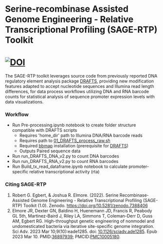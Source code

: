 # **S**erine-recombinase **A**ssisted **G**enome **E**ngineering - Relative Transcriptional Profiling (SAGE-RTP) Toolkit
# [![DOI](https://zenodo.org/badge/DOI/10.5281/zenodo.7388406.svg)](https://doi.org/10.5281/zenodo.7388405)
The SAGE-RTP toolkit leverages source code from previously reported DNA regulatory element analysis package [DRAFTS](https://doi.org/10.15252/msb.20198875), providing new modification features adapted to accept nucleotide sequences and Illumina read length differences, for data process workflows utilizing DNA and RNA barcode counts for statistical analysis of sequence promoter expression levels with data visualizations.


### Workflow

* Run Pre-processing.ipynb notebook to create folder structure compatible with DRAFTS scripts
  * Requires 'home_dir' path to Illumina DNA/RNA barcode reads
  * Requires path to [01_DRAFTS_process_raw.sh](https://github.com/ssyim/DRAFTS/blob/master/code/01_DRAFTS_process_raw.sh)
  * Required [bbmap](https://sourceforge.net/projects/bbmap/) installation (prerequisite for [DRAFTS](https://github.com/ssyim/DRAFTS))
  * Outputs Paired sequence data
* Run run_DRAFTS_DNA_v2.py to count DNA barcodes
* Run run_DRAFTS_RNA_v2.py to count RNA barcodes
* Run Build_tx_read_dataframe.ipynb notebook to calculate promoter-specific relative transcriptional activity (rta)


### Citing SAGE-RTP
1. Robert G. Egbert, & Joshua R. Elmore. (2022). Serine Recombinase-Assisted Genome Engineering - Relative Transcriptional Profiling (SAGE-RTP) Toolkit (1.0). Zenodo. https://doi.org/10.5281/zenodo.7388406
2. Elmore JR, Dexter GN, Baldino H, Huenemann JD, Francis R, Peabody GL 5th, Martinez-Baird J, Riley LA, Simmons T, Coleman-Derr D, Guss AM, Egbert RG. High-throughput genetic engineering of nonmodel and undomesticated bacteria via iterative site-specific genome integration. Sci Adv. 2023 Mar 10;9(10):eade1285. doi: [10.1126/sciadv.ade1285](https://doi.org/10.1126/sciadv.ade1285). Epub 2023 Mar 10. PMID:[36897939](https://pubmed.ncbi.nlm.nih.gov/36897939/); PMCID:[PMC10005180](http://www.ncbi.nlm.nih.gov/pmc/articles/pmc10005180/).
